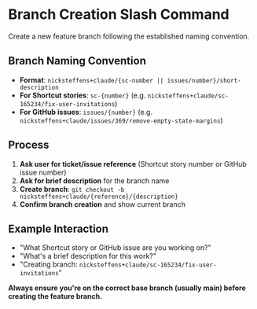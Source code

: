 # Branch Creation Slash Command

Create a new feature branch following the established naming convention.

## Branch Naming Convention
- **Format**: `nicksteffens+claude/{sc-number || issues/number}/short-description`
- **For Shortcut stories**: `sc-{number}` (e.g. `nicksteffens+claude/sc-165234/fix-user-invitations`)
- **For GitHub issues**: `issues/{number}` (e.g. `nicksteffens+claude/issues/369/remove-empty-state-margins`)

## Process
1. **Ask user for ticket/issue reference** (Shortcut story number or GitHub issue number)
2. **Ask for brief description** for the branch name
3. **Create branch**: `git checkout -b nicksteffens+claude/{reference}/{description}`
4. **Confirm branch creation** and show current branch

## Example Interaction
- "What Shortcut story or GitHub issue are you working on?"
- "What's a brief description for this work?"
- "Creating branch: `nicksteffens+claude/sc-165234/fix-user-invitations`"

**Always ensure you're on the correct base branch (usually main) before creating the feature branch.**
